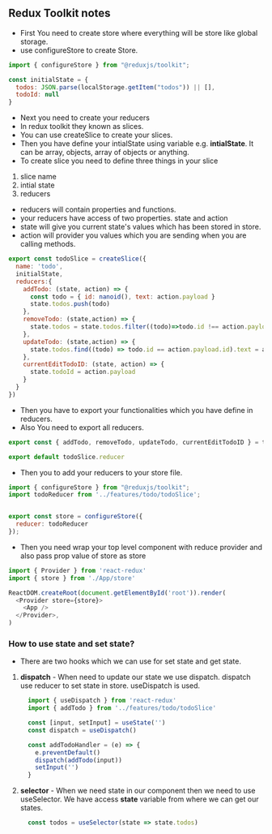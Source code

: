 ## Redux Toolkit notes

- First You need to create store where everything will be store like global storage.
- use configureStore to create Store.

```javascript
import { configureStore } from "@reduxjs/toolkit";

const initialState = {
  todos: JSON.parse(localStorage.getItem("todos")) || [],
  todoId: null
}
```

- Next you need to create your reducers
- In redux toolkit they known as slices.
- You can use createSlice to create your slices.
- Then you have define your intialState using variable e.g. **intialState**. It can be array, objects, array of objects or anything.
- To create slice you need to define three things in your slice
 1. slice name 
 2. intial state
 3. reducers
- reducers will contain properties and functions.
- your reducers have access of two properties. state and action
- state will give you current state's values which has been stored in store.
- action will provider you values which you are sending when you are calling methods.


```javascript
export const todoSlice = createSlice({
  name: 'todo',
  initialState,
  reducers:{
    addTodo: (state, action) => {
      const todo = { id: nanoid(), text: action.payload }
      state.todos.push(todo)
    },
    removeTodo: (state,action) => {
      state.todos = state.todos.filter((todo)=>todo.id !== action.payload)
    },
    updateTodo: (state,action) => {
      state.todos.find((todo) => todo.id == action.payload.id).text = action.payload.text
    },
    currentEditTodoID: (state, action) => {
      state.todoId = action.payload
    }
  }
})
```
- Then you have to export your functionalities which you have define in reducers.
- Also You need to export all reducers.

```javascript
export const { addTodo, removeTodo, updateTodo, currentEditTodoID } = todoSlice.actions

export default todoSlice.reducer
```

- Then you to add your reducers to your store file.

```javascript
import { configureStore } from "@reduxjs/toolkit";
import todoReducer from '../features/todo/todoSlice';


export const store = configureStore({
  reducer: todoReducer
});

```

- Then you need wrap your top level component with reduce provider and also pass prop value of store as store

```javascript
import { Provider } from 'react-redux'
import { store } from './App/store'

ReactDOM.createRoot(document.getElementById('root')).render(
  <Provider store={store}>
    <App />
  </Provider>,
)
```

### How to use state and set state?

- There are two hooks which we can use for set state and get state.
 1. **dispatch** - When need to update our state we use dispatch. dispatch use reducer to set state in store. useDispatch is used.
    ```javascript
      import { useDispatch } from 'react-redux'
      import { addTodo } from '../features/todo/todoSlice'

      const [input, setInput] = useState('')
      const dispatch = useDispatch()

      const addTodoHandler = (e) => {
        e.preventDefault()
        dispatch(addTodo(input))
        setInput('')
      }
    ```
  2. **selector** - When we need state in our component then we need to use useSelector. We have access **state** variable from where we can get our states.
      ```javascript
        const todos = useSelector(state => state.todos)
      ```